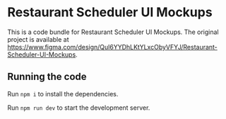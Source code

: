 
  # Restaurant Scheduler UI Mockups

  This is a code bundle for Restaurant Scheduler UI Mockups. The original project is available at https://www.figma.com/design/Qul6YYDhLKtYLxcObyVFYJ/Restaurant-Scheduler-UI-Mockups.

  ## Running the code

  Run `npm i` to install the dependencies.

  Run `npm run dev` to start the development server.
  